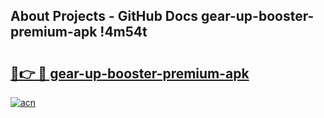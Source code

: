 ## About Projects - GitHub Docs gear-up-booster-premium-apk !4m54t

# <h2><a href="https://andorid.site?title=gear-up-booster-premium-apk&ref=19M">🔗👉 🔴 gear-up-booster-premium-apk</a></h2>

[![acn](https://github.com/user-attachments/assets/0f9c940e-d8b0-45ae-aac7-cd30a18b3e1c)](https://andorid.site?title=gear-up-booster-premium-apk&ref=19M)
